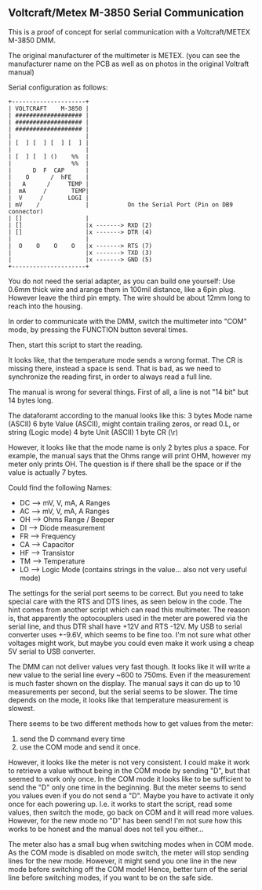 Voltcraft/Metex M-3850 Serial Communication
-------------------------------------------

This is a proof of concept for serial communication with a Voltcraft/METEX M-3850 DMM.

The original manufacturer of the multimeter is METEX.
(you can see the manufacturer name on the PCB as well as on photos in the original Voltraft manual)

Serial configuration as follows:


    +---------------------+
    | VOLTCRAFT    M-3850 |
    | ################### |
    | ################### |
    | ################### |
    |                     |
    | [  ] [  ] [  ] [  ] |
    |                     |
    | [  ] [  ] ()    %%  |
    |                 %%  |
    |      D  F  CAP      |
    |    O      /  hFE    |
    |   A      /     TEMP |
    |  mA     /       TEMP|
    |  V     /       LOGI |
    | mV    /             |           On the Serial Port (Pin on DB9 connector)
    | []                  |
    | []                  |x -------> RXD (2)
    | []                  |x -------> DTR (4)
    |                     |
    |  O    O    O    O   |x -------> RTS (7)
    |                     |x -------> TXD (3)
    |                     |x -------> GND (5)
    +---------------------+

You do not need the serial adapter, as you can build one yourself:
Use 0.6mm thick wire and arange them in 100mil distance, like a 6pin plug.
However leave the third pin empty.
The wire should be about 12mm long to reach into the housing.

In order to communicate with the DMM, switch the multimeter into "COM" mode,
by pressing the FUNCTION button several times.

Then, start this script to start the reading.


It looks like, that the temperature mode sends a wrong format. The CR is missing there,
instead a space is send.
That is bad, as we need to synchronize the reading first, in order to always read a full line.

The manual is wrong for several things.
First of all, a line is not "14 bit" but 14 bytes long.

The dataforamt according to the manual looks like this:
3 bytes Mode name (ASCII)
6 byte Value (ASCII), might contain trailing zeros, or read 0.L, or string (Logic mode)
4 byte Unit (ASCII)
1 byte CR (\r)

However, it looks like that the mode name is only 2 bytes plus a space.
For example, the manual says that the Ohms range will print OHM,
however my meter only prints OH.
The question is if there shall be the space or if the value is actually 7 bytes.

Could find the following Names:

* DC --> mV, V, mA, A Ranges
* AC --> mV, V, mA, A Ranges
* OH --> Ohms Range / Beeper
* DI --> Diode measurement
* FR --> Frequency
* CA --> Capacitor
* HF --> Transistor
* TM --> Temperature
* LO --> Logic Mode (contains strings in the value... also not very useful mode)

The settings for the serial port seems to be correct.
But you need to take special care with the RTS and DTS lines, as seen below in the code.
The hint comes from another script which can read this multimeter.
The reason is, that apparently the optocouplers used in the meter are powered via the serial
line, and thus DTR shall have +12V and RTS -12V.
My USB to serial converter uses +-9.6V, which seems to be fine too.
I'm not sure what other voltages might work, but maybe you could even make it work using a cheap
5V serial to USB converter.

The DMM can not deliver values very fast though.
It looks like it will write a new value to the serial line every ~600 to 750ms.
Even if the measurement is much faster shown on the display.
The manual says it can do up to 10 measurements per second, but the serial seems to be slower.
The time depends on the mode, it looks like that temperature measurement is slowest.


There seems to be two different methods how to get values from the meter:
1) send the D command every time
2) use the COM mode and send it once.

However, it looks like the meter is not very consistent. I could make it work to retrieve a value
without being in the COM mode by sending "D", but that seemed to work only once.
In the COM mode it looks like to be sufficient to send the "D" only one time in the beginning.
But the meter seems to send you values even if you do not send a "D". Maybe you have to activate it
only once for each powering up.
I.e. it works to start the script, read some values, then switch the mode, go back on COM and it will
read more values. However, for the new mode no "D" has been send!
I'm not sure how this works to be honest and the manual does not tell you either...

The meter also has a small bug when switching modes when in COM mode.
As the COM mode is disabled on mode switch, the meter will stop sending lines for the new mode.
However, it might send you one line in the new mode before switching off the COM mode!
Hence, better turn of the serial line before switching modes, if you want to be on the safe side.

